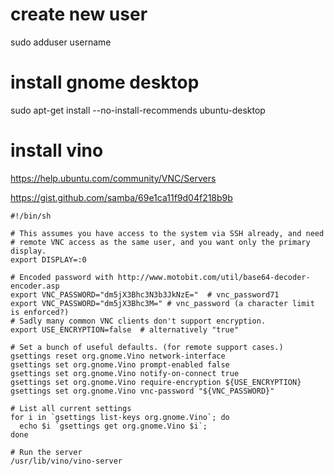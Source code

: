 
# create new user

sudo adduser username

# install gnome desktop

sudo apt-get install --no-install-recommends ubuntu-desktop

# install vino

https://help.ubuntu.com/community/VNC/Servers

https://gist.github.com/samba/69e1ca11f9d04f218b9b

    #!/bin/sh

    # This assumes you have access to the system via SSH already, and need 
    # remote VNC access as the same user, and you want only the primary display.
    export DISPLAY=:0

    # Encoded password with http://www.motobit.com/util/base64-decoder-encoder.asp
    export VNC_PASSWORD="dm5jX3Bhc3N3b3JkNzE="  # vnc_password71
    export VNC_PASSWORD="dm5jX3Bhc3M=" # vnc_password (a character limit is enforced?)
    # Sadly many common VNC clients don't support encryption.
    export USE_ENCRYPTION=false  # alternatively "true"

    # Set a bunch of useful defaults. (for remote support cases.)
    gsettings reset org.gnome.Vino network-interface
    gsettings set org.gnome.Vino prompt-enabled false 
    gsettings set org.gnome.Vino notify-on-connect true
    gsettings set org.gnome.Vino require-encryption ${USE_ENCRYPTION}  
    gsettings set org.gnome.Vino vnc-password "${VNC_PASSWORD}"

    # List all current settings
    for i in `gsettings list-keys org.gnome.Vino`; do 
      echo $i `gsettings get org.gnome.Vino $i`; 
    done

    # Run the server
    /usr/lib/vino/vino-server
